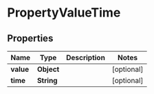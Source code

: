 

# PropertyValueTime


## Properties

| Name | Type | Description | Notes |
|------------ | ------------- | ------------- | -------------|
|**value** | **Object** |  |  [optional] |
|**time** | **String** |  |  [optional] |



